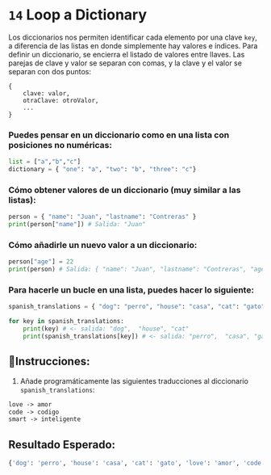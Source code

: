 # `14` Loop a Dictionary

Los diccionarios nos permiten identificar cada elemento por una clave `key`, a diferencia de las listas en donde simplemente hay valores e índices. Para definir un diccionario, se encierra el listado de valores entre llaves. Las parejas de clave y valor se separan con comas, y la clave y el valor se separan con dos puntos: 

```
{
    clave: valor,
    otraClave: otroValor, 
    ...
}
```

### Puedes pensar en un diccionario como en una lista con posiciones no numéricas:

```python
list = ["a","b","c"]
dictionary = { "one": "a", "two": "b", "three": "c"}
```

### Cómo obtener valores de un diccionario (muy similar a las listas):

```python
person = { "name": "Juan", "lastname": "Contreras" }
print(person["name"]) # Salida: "Juan"
```

### Cómo añadirle un nuevo valor a un diccionario:

```python
person["age"] = 22
print(person) # Salida: { "name": "Juan", "lastname": "Contreras", "age": 22 }
```

### Para hacerle un bucle en una lista, puedes hacer lo siguiente:

```python
spanish_translations = { "dog": "perro", "house": "casa", "cat": "gato" }

for key in spanish_translations:
    print(key) # <- salida: "dog",  "house", "cat"
    print(spanish_translations[key]) # <- salida: "perro",  "casa", "gato"
```

## 📝Instrucciones:

1. Añade programáticamente las siguientes traducciones al diccionario `spanish_translations`:

```txt
love -> amor
code -> codigo
smart -> inteligente
```

## Resultado Esperado:

```py
{'dog': 'perro', 'house': 'casa', 'cat': 'gato', 'love': 'amor', 'code': 'codigo', 'smart': 'inteligente'}
```
